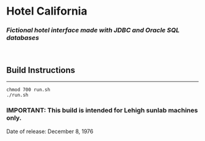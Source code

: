 # **Hotel California**
### *Fictional hotel interface made with JDBC and Oracle SQL databases*

<br>

## Build Instructions
---
```
chmod 700 run.sh
./run.sh
```

### IMPORTANT: This build is intended for Lehigh sunlab machines only.

Date of release: December 8, 1976